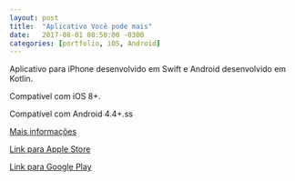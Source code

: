 ```yaml
---
layout: post
title:  "Aplicativo Você pode mais"
date:   2017-08-01 08:50:00 -0300
categories: [portfolio, iOS, Android]
---
```


Aplicativo para iPhone desenvolvido em Swift e Android desenvolvido em Kotlin.

Compatível com iOS 8+.

Compatível com Android 4.4+.ss

[Mais informações](http://vocepodemais.org/)

[Link para Apple Store](https://itunes.apple.com/br/app/vp/id1287162776?mt=8)

[Link para Google Play](https://play.google.com/store/apps/details?id=br.com.canellolabs.vocepodemais)